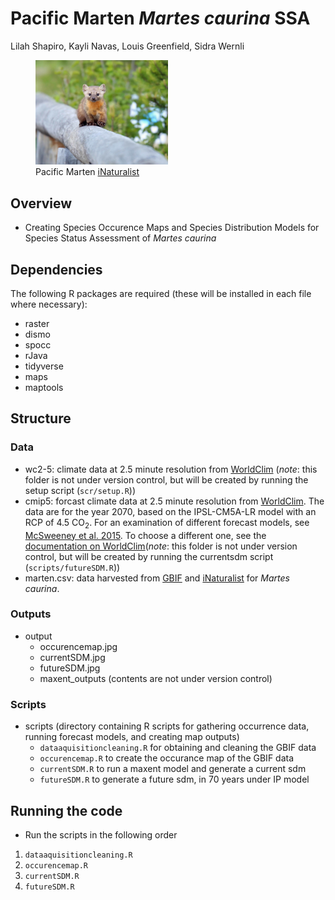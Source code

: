#  Pacific Marten *Martes caurina* SSA

Lilah Shapiro, Kayli Navas, Louis Greenfield, Sidra Wernli

<figure>
    <img src="/images/pacificmarten.jpg"
         alt="Pacific Marten" width="50%">
    <figcaption>Pacific Marten <a href="https://www.inaturalist.org/observations/22249209">iNaturalist</a></figcaption>
</figure> 

## Overview

- Creating Species Occurence Maps and Species Distribution Models for Species Status Assessment of *Martes caurina*

## Dependencies 

The following  R packages are required (these will be installed in each file where necessary):
- raster
- dismo
- spocc
- rJava
- tidyverse
- maps
- maptools

## Structure

### Data
  + wc2-5: climate data at 2.5 minute resolution from [WorldClim](http://www.worldclim.org) (_note_: this folder is not under version control, but will be created by running the setup script (`scr/setup.R`))
  + cmip5: forcast climate data at 2.5 minute resolution from [WorldClim](http://www.worldclim.org). The data are for the year 2070, based on the IPSL-CM5A-LR model with an RCP of 4.5 CO<sub>2</sub>. For an examination of different forecast models, see [McSweeney et al. 2015](https://link.springer.com/article/10.1007/s00382-014-2418-8). To choose a different one, see the [documentation on WorldClim](http://www.worldclim.com/cmip5_5m)(_note_: this folder is not under version control, but will be created by running the currentsdm script (`scripts/futureSDM.R`)) 
  + marten.csv: data harvested from [GBIF](https://www.gbif.org/) and [iNaturalist](https://www.inaturalist.org) for _Martes caurina_.
  
### Outputs
+ output
  + occurencemap.jpg
  + currentSDM.jpg
  + futureSDM.jpg
  + maxent_outputs (contents are not under version control)

### Scripts
+ scripts (directory containing R scripts for gathering occurrence data, running forecast models, and creating map outputs)
  + `dataaquisitioncleaning.R` for obtaining and cleaning the GBIF data
  + `occurencemap.R` to create the occurance map of the GBIF data
  + `currentSDM.R` to run a maxent model and generate a current sdm
  + `futureSDM.R` to generate a future sdm, in 70 years under IP model 
 

## Running the code
- Run the scripts in the following order
1. `dataaquisitioncleaning.R`
2. `occurencemap.R`
3. `currentSDM.R`
4. `futureSDM.R`
